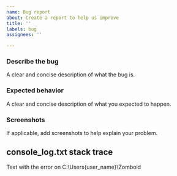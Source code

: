 ```yaml
---
name: Bug report
about: Create a report to help us improve
title: ''
labels: bug
assignees: ''

---
```


### Describe the bug
A clear and concise description of what the bug is.

### Expected behavior
A clear and concise description of what you expected to happen.

### Screenshots
If applicable, add screenshots to help explain your problem.

## console_log.txt stack trace
Text with the error on C:\Users\{user_name}\Zomboid

